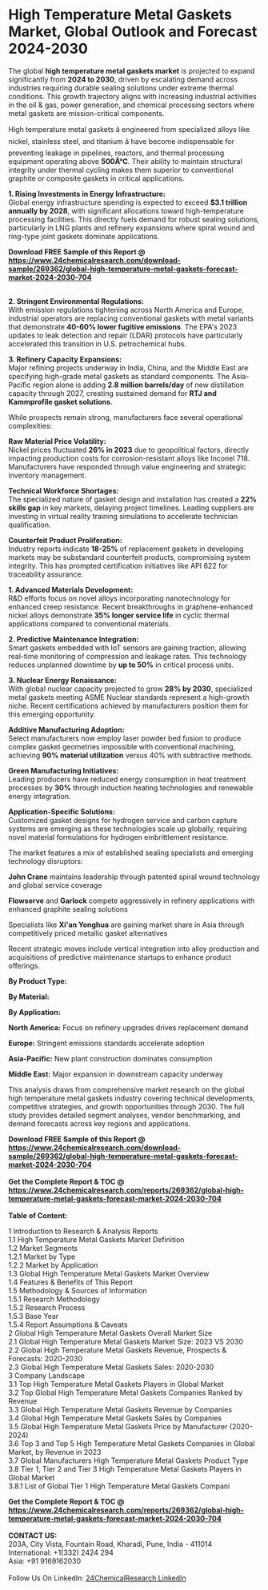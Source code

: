 <h1>High Temperature Metal Gaskets Market, Global Outlook and Forecast 2024-2030</h1><p>The global <strong>high temperature metal gaskets market</strong> is projected to expand significantly from <strong>2024 to 2030</strong>, driven by escalating demand across industries requiring durable sealing solutions under extreme thermal conditions. This growth trajectory aligns with increasing industrial activities in the oil &amp; gas, power generation, and chemical processing sectors where metal gaskets are mission-critical components.</p><p>High temperature metal gaskets â engineered from specialized alloys like nickel, stainless steel, and titanium â have become indispensable for preventing leakage in pipelines, reactors, and thermal processing equipment operating above <strong>500Â°C</strong>. Their ability to maintain structural integrity under thermal cycling makes them superior to conventional graphite or composite gaskets in critical applications.</p><p><strong>1. Rising Investments in Energy Infrastructure:</strong><br>
Global energy infrastructure spending is expected to exceed <strong>$3.1 trillion annually by 2028</strong>, with significant allocations toward high-temperature processing facilities. This directly fuels demand for robust sealing solutions, particularly in LNG plants and refinery expansions where spiral wound and ring-type joint gaskets dominate applications.</p><div><b>Download FREE Sample of this Report @ 
            <a href="https://www.24chemicalresearch.com/download-sample/269362/global-high-temperature-metal-gaskets-forecast-market-2024-2030-704">
            https://www.24chemicalresearch.com/download-sample/269362/global-high-temperature-metal-gaskets-forecast-market-2024-2030-704</a></b></div><br><p><strong>2. Stringent Environmental Regulations:</strong><br>
With emission regulations tightening across North America and Europe, industrial operators are replacing conventional gaskets with metal variants that demonstrate <strong>40-60% lower fugitive emissions</strong>. The EPA's 2023 updates to leak detection and repair (LDAR) protocols have particularly accelerated this transition in U.S. petrochemical hubs.</p><p><strong>3. Refinery Capacity Expansions:</strong><br>
Major refining projects underway in India, China, and the Middle East are specifying high-grade metal gaskets as standard components. The Asia-Pacific region alone is adding <strong>2.8 million barrels/day</strong> of new distillation capacity through 2027, creating sustained demand for <strong>RTJ and Kammprofile gasket solutions</strong>.</p><p>While prospects remain strong, manufacturers face several operational complexities:</p><p><strong>Raw Material Price Volatility:</strong><br>
	Nickel prices fluctuated <strong>26% in 2023</strong> due to geopolitical factors, directly impacting production costs for corrosion-resistant alloys like Inconel 718. Manufacturers have responded through value engineering and strategic inventory management.</p><p><strong>Technical Workforce Shortages:</strong><br>
	The specialized nature of gasket design and installation has created a <strong>22% skills gap</strong> in key markets, delaying project timelines. Leading suppliers are investing in virtual reality training simulations to accelerate technician qualification.</p><p><strong>Counterfeit Product Proliferation:</strong><br>
	Industry reports indicate <strong>18-25%</strong> of replacement gaskets in developing markets may be substandard counterfeit products, compromising system integrity. This has prompted certification initiatives like API 622 for traceability assurance.</p><p><strong>1. Advanced Materials Development:</strong><br>
R&amp;D efforts focus on novel alloys incorporating nanotechnology for enhanced creep resistance. Recent breakthroughs in graphene-enhanced nickel alloys demonstrate <strong>35% longer service life</strong> in cyclic thermal applications compared to conventional materials.</p><p><strong>2. Predictive Maintenance Integration:</strong><br>
Smart gaskets embedded with IoT sensors are gaining traction, allowing real-time monitoring of compression and leakage rates. This technology reduces unplanned downtime by <strong>up to 50%</strong> in critical process units.</p><p><strong>3. Nuclear Energy Renaissance:</strong><br>
With global nuclear capacity projected to grow <strong>28% by 2030</strong>, specialized metal gaskets meeting ASME Nuclear standards represent a high-growth niche. Recent certifications achieved by manufacturers position them for this emerging opportunity.</p><p><strong>Additive Manufacturing Adoption:</strong><br>
	Select manufacturers now employ laser powder bed fusion to produce complex gasket geometries impossible with conventional machining, achieving <strong>90% material utilization</strong> versus 40% with subtractive methods.</p><p><strong>Green Manufacturing Initiatives:</strong><br>
	Leading producers have reduced energy consumption in heat treatment processes by <strong>30%</strong> through induction heating technologies and renewable energy integration.</p><p><strong>Application-Specific Solutions:</strong><br>
	Customized gasket designs for hydrogen service and carbon capture systems are emerging as these technologies scale up globally, requiring novel material formulations for hydrogen embrittlement resistance.</p><p>The market features a mix of established sealing specialists and emerging technology disruptors:</p><p><strong>John Crane</strong> maintains leadership through patented spiral wound technology and global service coverage</p><p><strong>Flowserve</strong> and <strong>Garlock</strong> compete aggressively in refinery applications with enhanced graphite sealing solutions</p><p>Specialists like <strong>Xi'an Yonghua</strong> are gaining market share in Asia through competitively priced metallic gasket alternatives</p><p>Recent strategic moves include vertical integration into alloy production and acquisitions of predictive maintenance startups to enhance product offerings.</p><p><strong>By Product Type:</strong></p><p><strong>By Material:</strong></p><p><strong>By Application:</strong></p><p><strong>North America:</strong> Focus on refinery upgrades drives replacement demand</p><p><strong>Europe:</strong> Stringent emissions standards accelerate adoption</p><p><strong>Asia-Pacific:</strong> New plant construction dominates consumption</p><p><strong>Middle East:</strong> Major expansion in downstream capacity underway</p><p>This analysis draws from comprehensive market research on the global high temperature metal gaskets industry covering technical developments, competitive strategies, and growth opportunities through 2030. The full study provides detailed segment analyses, vendor benchmarking, and demand forecasts across key regions and applications.</p><div><b>Download FREE Sample of this Report @ 
            <a href="https://www.24chemicalresearch.com/download-sample/269362/global-high-temperature-metal-gaskets-forecast-market-2024-2030-704">
            https://www.24chemicalresearch.com/download-sample/269362/global-high-temperature-metal-gaskets-forecast-market-2024-2030-704</a></b></div><br><div><b>Get the Complete Report & TOC @ 
            <a href="https://www.24chemicalresearch.com/reports/269362/global-high-temperature-metal-gaskets-forecast-market-2024-2030-704">
            https://www.24chemicalresearch.com/reports/269362/global-high-temperature-metal-gaskets-forecast-market-2024-2030-704</a></b></div><br>
            <b>Table of Content:</b><p>1 Introduction to Research & Analysis Reports<br />
    1.1 High Temperature Metal Gaskets Market Definition<br />
    1.2 Market Segments<br />
        1.2.1 Market by Type<br />
        1.2.2 Market by Application<br />
    1.3 Global High Temperature Metal Gaskets Market Overview<br />
    1.4 Features & Benefits of This Report<br />
    1.5 Methodology & Sources of Information<br />
        1.5.1 Research Methodology<br />
        1.5.2 Research Process<br />
        1.5.3 Base Year<br />
        1.5.4 Report Assumptions & Caveats<br />
2 Global High Temperature Metal Gaskets Overall Market Size<br />
    2.1 Global High Temperature Metal Gaskets Market Size: 2023 VS 2030<br />
    2.2 Global High Temperature Metal Gaskets Revenue, Prospects & Forecasts: 2020-2030<br />
    2.3 Global High Temperature Metal Gaskets Sales: 2020-2030<br />
3 Company Landscape<br />
    3.1 Top High Temperature Metal Gaskets Players in Global Market<br />
    3.2 Top Global High Temperature Metal Gaskets Companies Ranked by Revenue<br />
    3.3 Global High Temperature Metal Gaskets Revenue by Companies<br />
    3.4 Global High Temperature Metal Gaskets Sales by Companies<br />
    3.5 Global High Temperature Metal Gaskets Price by Manufacturer (2020-2024)<br />
    3.6 Top 3 and Top 5 High Temperature Metal Gaskets Companies in Global Market, by Revenue in 2023<br />
    3.7 Global Manufacturers High Temperature Metal Gaskets Product Type<br />
    3.8 Tier 1, Tier 2 and Tier 3 High Temperature Metal Gaskets Players in Global Market<br />
        3.8.1 List of Global Tier 1 High Temperature Metal Gaskets Compani</p><div><b>Get the Complete Report & TOC @ 
            <a href="https://www.24chemicalresearch.com/reports/269362/global-high-temperature-metal-gaskets-forecast-market-2024-2030-704">
            https://www.24chemicalresearch.com/reports/269362/global-high-temperature-metal-gaskets-forecast-market-2024-2030-704</a></b></div><br><b>CONTACT US:</b><br>
            203A, City Vista, Fountain Road, Kharadi, Pune, India - 411014<br>
            International: +1(332) 2424 294<br>
            Asia: +91 9169162030 <br><br>
            Follow Us On LinkedIn: <a href="https://www.linkedin.com/company/24chemicalresearch/">24ChemicalResearch LinkedIn</a>